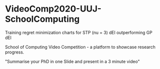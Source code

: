 # VideoComp2020-UUJ-SchoolComputing
Training regret minimization charts for STP (nu = 3) dEI outperforming GP dEI

School of Computing Video Competition - a platform to showcase research progress.

"Summarise your PhD in one Slide and present in a 3 minute video"
